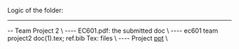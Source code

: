 Logic of the folder:

------------------------------------------------------
-- Team Project 2 \\
---- EC601.pdf: the submitted doc \\
---- ec601 team project2 doc(1).tex; ref.bib Tex: files \\
---- Project [ppt](https://docs.google.com/presentation/d/13xR0ghAwUzZe-reAwDqpHaWNA0fC1F2LMKm4d8ly9mA/edit?pli=1#slide=id.p1) \\
